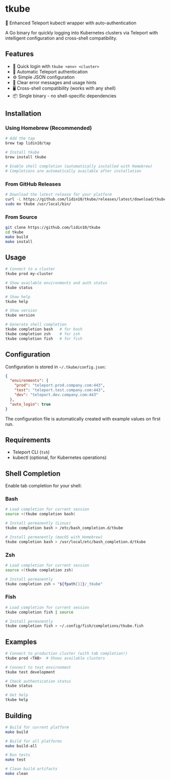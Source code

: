 # tkube

🚀 Enhanced Teleport kubectl wrapper with auto-authentication

A Go binary for quickly logging into Kubernetes clusters via Teleport with intelligent configuration and cross-shell compatibility.

## Features

- 🚀 Quick login with `tkube <env> <cluster>`
- 🔐 Automatic Teleport authentication
- ⚙️ Simple JSON configuration
- 🎯 Clear error messages and usage hints
- 🖥️ Cross-shell compatibility (works with any shell)
- 📦 Single binary - no shell-specific dependencies

## Installation

### Using Homebrew (Recommended)
```bash
# Add the tap
brew tap lidin10/tap

# Install tkube
brew install tkube

# Enable shell completion (automatically installed with Homebrew)
# Completions are automatically available after installation
```

### From GitHub Releases
```bash
# Download the latest release for your platform
curl -L https://github.com/lidin10/tkube/releases/latest/download/tkube_v1.0.0_darwin_amd64.tar.gz | tar xz
sudo mv tkube /usr/local/bin/
```

### From Source
```bash
git clone https://github.com/lidin10/tkube
cd tkube
make build
make install
```

## Usage

```bash
# Connect to a cluster
tkube prod my-cluster

# Show available environments and auth status
tkube status

# Show help
tkube help

# Show version
tkube version

# Generate shell completion
tkube completion bash   # for bash
tkube completion zsh    # for zsh
tkube completion fish   # for fish
```

## Configuration

Configuration is stored in `~/.tkube/config.json`:

```json
{
  "environments": {
    "prod": "teleport.prod.company.com:443",
    "test": "teleport.test.company.com:443",
    "dev": "teleport.dev.company.com:443"
  },
  "auto_login": true
}
```

The configuration file is automatically created with example values on first run.

## Requirements

- Teleport CLI (`tsh`)
- kubectl (optional, for Kubernetes operations)

## Shell Completion

Enable tab completion for your shell:

### Bash
```bash
# Load completion for current session
source <(tkube completion bash)

# Install permanently (Linux)
tkube completion bash > /etc/bash_completion.d/tkube

# Install permanently (macOS with Homebrew)
tkube completion bash > /usr/local/etc/bash_completion.d/tkube
```

### Zsh
```bash
# Load completion for current session
source <(tkube completion zsh)

# Install permanently
tkube completion zsh > "${fpath[1]}/_tkube"
```

### Fish
```bash
# Load completion for current session
tkube completion fish | source

# Install permanently
tkube completion fish > ~/.config/fish/completions/tkube.fish
```

## Examples

```bash
# Connect to production cluster (with tab completion!)
tkube prod <TAB>  # Shows available clusters

# Connect to test environment
tkube test development

# Check authentication status
tkube status

# Get help
tkube help
```

## Building

```bash
# Build for current platform
make build

# Build for all platforms
make build-all

# Run tests
make test

# Clean build artifacts
make clean
```
